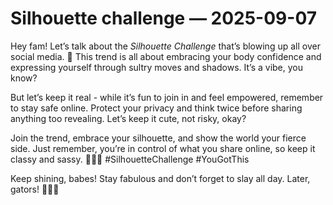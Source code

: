 # Silhouette challenge — 2025-09-07

Hey fam! Let’s talk about the *Silhouette Challenge* that’s blowing up all over social media. 🌟 This trend is all about embracing your body confidence and expressing yourself through sultry moves and shadows. It’s a vibe, you know?

But let’s keep it real - while it’s fun to join in and feel empowered, remember to stay safe online. Protect your privacy and think twice before sharing anything too revealing. Let’s keep it cute, not risky, okay?

Join the trend, embrace your silhouette, and show the world your fierce side. Just remember, you’re in control of what you share online, so keep it classy and sassy. 💃🏽✨ #SilhouetteChallenge #YouGotThis

Keep shining, babes! Stay fabulous and don’t forget to slay all day. Later, gators! 🐊✌🏽